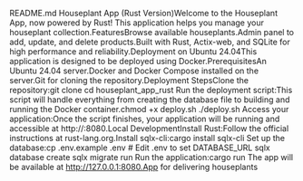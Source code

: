 README.md
Houseplant App (Rust Version)Welcome to the Houseplant App, now powered by Rust! This application helps you manage your houseplant collection.FeaturesBrowse available houseplants.Admin panel to add, update, and delete products.Built with Rust, Actix-web, and SQLite for high performance and reliability.Deployment on Ubuntu 24.04This application is designed to be deployed using Docker.PrerequisitesAn Ubuntu 24.04 server.Docker and Docker Compose installed on the server.Git for cloning the repository.Deployment StepsClone the repository:git clone <your-repository-url>
cd houseplant_app_rust
Run the deployment script:This script will handle everything from creating the database file to building and running the Docker container.chmod +x deploy.sh
./deploy.sh
Access your application:Once the script finishes, your application will be running and accessible at http://<your-server-ip>:8080.Local DevelopmentInstall Rust:Follow the official instructions at rust-lang.org.Install sqlx-cli:cargo install sqlx-cli
Set up the database:cp .env.example .env # Edit .env to set DATABASE_URL
sqlx database create
sqlx migrate run
Run the application:cargo run
The app will be available at http://127.0.0.1:8080.App for delivering houseplants

